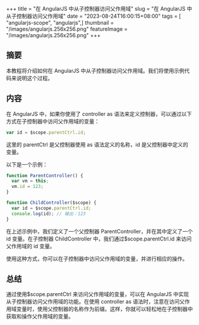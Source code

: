 +++
title = "在 AngularJS 中从子控制器访问父作用域"
slug = "在 AngularJS 中从子控制器访问父作用域"
date = "2023-08-24T16:00:15+08:00"
tags = [ "angularjs-scope", "angularjs",]
thumbnail = "/images/angularjs.256x256.png"
featureImage = "/images/angularjs.256x256.png"
+++


## 摘要

本教程将介绍如何在 AngularJS 中从子控制器访问父作用域。我们将使用示例代码来说明这个过程。

## 内容

在 AngularJS 中，如果你使用了 controller as 语法来定义控制器，可以通过以下方式在子控制器中访问父作用域的变量：

```javascript
var id = $scope.parentCtrl.id;
```

这里的 parentCtrl 是父控制器使用 as 语法定义的名称，id 是父控制器中定义的变量。

以下是一个示例：

```javascript
function ParentController() {
  var vm = this;
  vm.id = 123;
}

function ChildController($scope) {
  var id = $scope.parentCtrl.id;
  console.log(id); // 输出：123
}
```

在上述示例中，我们定义了一个父控制器 ParentController，并在其中定义了一个 id 变量。在子控制器 ChildController 中，我们通过$scope.parentCtrl.id 来访问父作用域的 id 变量。

使用这种方式，你可以在子控制器中访问父作用域的变量，并进行相应的操作。

## 总结

通过使用$scope.parentCtrl 来访问父作用域的变量，可以在 AngularJS 中实现从子控制器访问父作用域的功能。在使用 controller as 语法时，注意在访问父作用域变量时，使用父控制器的名称作为前缀。这样，你就可以轻松地在子控制器中获取和操作父作用域的变量。

